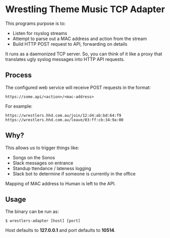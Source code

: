 # Wrestling Theme Music TCP Adapter

This programs purpose is to:

  - Listen for rsyslog streams
  - Attempt to parse out a MAC address and action from the stream
  - Build HTTP POST request to API, forwarding on details

It runs as a daemonized TCP server. So, you can think of it like a proxy that translates ugly syslog messages into HTTP API requests.

## Process

The configured web service will receive POST requests in the format:
```
https://some.api/<action>/<mac-address>
```

For example:
```
https://wrestlers.hhd.com.au/join/12:d4:ab:bd:64:f9
https://wrestlers.hhd.com.au/leave/03:ff:cb:34:9a:00
```

## Why?

This allows us to trigger things like:

  - Songs on the Sonos
  - Slack messages on entrance
  - Standup ttendance / lateness logging
  - Slack bot to determine if someone is currently in the office

Mapping of MAC address to Human is left to the API.

## Usage

The binary can be run as:
```
$ wrestlers-adapter [host] [port]
```

Host defaults to **127.0.0.1** and port defaults to **10514**.

